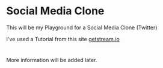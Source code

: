 # Social Media Clone

This will be my Playground for a Social Media Clone (Twitter)

I've used a Tutorial from this site [getstream.io](https://getstream.io/react-activity-feed/tutorial/)

#
More information will be added later.